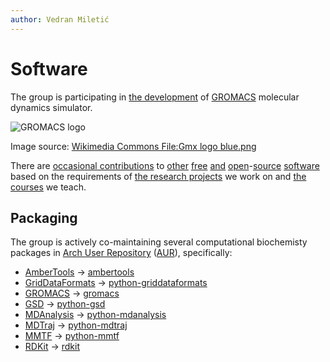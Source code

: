 ```yaml
---
author: Vedran Miletić
---
```


# Software

The group is participating in [the development](https://gitlab.com/gromacs/gromacs/activity) of [GROMACS](https://www.gromacs.org/) molecular dynamics simulator.

![GROMACS logo](https://upload.wikimedia.org/wikipedia/commons/thumb/f/f2/Gmx_logo_blue.png/1280px-Gmx_logo_blue.png)

Image source: [Wikimedia Commons File:Gmx logo blue.png](https://commons.wikimedia.org/wiki/File:Gmx_logo_blue.png)

There are [occasional contributions](people/principal-investigator.md#open-source-software-contributions) to [other](https://www.cp2k.org/) [free](https://www.freebsd.org/) [and](https://www.kernel.org/) [open](https://llvm.org/)-[source](https://www.mesa3d.org/) [software](https://www.rdkit.org/) based on the requirements of [the research projects](projects/index.md) we work on and [the courses](teaching/index.md#courses) we teach.

## Packaging

The group is actively co-maintaining several computational biochemisty packages in [Arch User Repository](https://wiki.archlinux.org/title/Arch_User_Repository) ([AUR](https://aur.archlinux.org/)), specifically:

- [AmberTools](https://ambermd.org/AmberTools.php) -> [ambertools](https://aur.archlinux.org/packages/ambertools)
- [GridDataFormats](https://www.mdanalysis.org/GridDataFormats/) -> [python-griddataformats](https://aur.archlinux.org/packages/python-griddataformats)
- [GROMACS](https://www.gromacs.org/) -> [gromacs](https://aur.archlinux.org/packages/gromacs)
- [GSD](https://gsd.readthedocs.io/) -> [python-gsd](https://aur.archlinux.org/packages/python-gsd)
- [MDAnalysis](https://www.mdanalysis.org/) -> [python-mdanalysis](https://aur.archlinux.org/packages/python-mdanalysis)
- [MDTraj](https://www.mdtraj.org/) -> [python-mdtraj](https://aur.archlinux.org/packages/python-mdtraj)
- [MMTF](https://mmtf.rcsb.org/) -> [python-mmtf](https://aur.archlinux.org/packages/python-mmtf)
- [RDKit](https://rdkit.org/) -> [rdkit](https://aur.archlinux.org/packages/rdkit)
